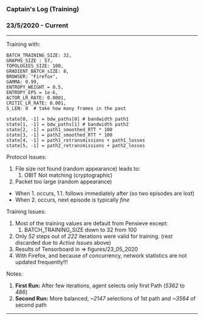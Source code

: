 ### Captain's Log (Training)

### 23/5/2020 - Current
---

Training with:
```
BATCH_TRAINING_SIZE: 32,
GRAPHS_SIZE : 57,
TOPOLOGIES_SIZE: 100,
GRADIENT_BATCH_sIZE: 8,
BROWSER: "Firefox",
GAMMA: 0.99,
ENTROPY_WEIGHT = 0.5,
ENTROPY_EPS = 1e-6,
ACTOR_LR_RATE: 0.0001,
CRITIC_LR_RATE: 0.001,
S_LEN: 8  # take how many frames in the past
```

```
state[0, -1] = bdw_paths[0] # bandwidth path1
state[1, -1] = bdw_paths[1] # bandwidth path2
state[2, -1] = path1_smoothed_RTT * 100
state[3, -1] = path2_smoothed_RTT * 100
state[4, -1] = path1_retransmissions + path1_losses
state[5, -1] = path2_retransmissions + path2_losses
```

Protocol Issues:
1. File size not found (random appearance) leads to:
    1. OBIT Not matching (cryptographic)
2. Packet too large (random appearance)

- When 1. occurs, 1.1. follows immediately after (so two episodes are lost)
- When 2. occurs, next episode is typically _fine_


Training Issues: 
1. Most of the training values are default from Pensieve except:
    1. BATCH_TRAINING_SIZE down to 32 from 100 
2. Only _52_ steps out of _222_ iterations were valid for training. (rest discarded due to _Active Issues_ above)
3. Results of Tensorboard in => figures/23_05_2020
4. With Firefox, and because of concurrency, network statistics are not updated frequently!!! 

Notes: 
1. **First Run:** After few iterations, agent selects only first Path (_5362_ to _486_)
2. **Second Run:** More balanced, _~2147_ selections of 1st path and _~3564_ of second path 
---